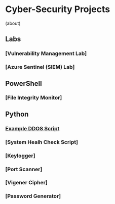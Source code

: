 # Cyber-Security Projects 
(about)

## Labs

### [Vulnerability Management Lab]

### [Azure Sentinel (SIEM) Lab]

## PowerShell

### [File Integrity Monitor]

## Python

### [Example DDOS Script](https://github.com/DaveRoppo/Cyber-Security/tree/main/Example%20DDOS)

### [System Healh Check Script]

### [Keylogger]

### [Port Scanner]

### [Vigener Cipher]

### [Password Generator]

